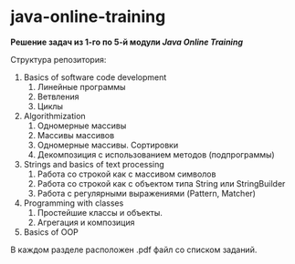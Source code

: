 # java-online-training

**Решение задач из 1-го по 5-й модули _Java Online Training_**

Структура репозитория:

1. Basics of software code development
   1. Линейные программы
   1. Ветвления
   1. Циклы
1. Algorithmization
   1. Одномерные массивы
   1. Массивы массивов
   1. Одномерные массивы. Сортировки
   1. Декомпозиция с использованием методов (подпрограммы)
1. Strings and basics of text processing
   1. Работа со строкой как с массивом символов
   1. Работа со строкой как с объектом типа String или StringBuilder
   1. Работа с регулярными выражениями (Pattern, Matcher)
1. Programming with classes
   1. Простейшие классы и объекты.
   1. Агрегация и композиция
1. Basics of OOP

В каждом разделе расположен .pdf файл со списком заданий.
